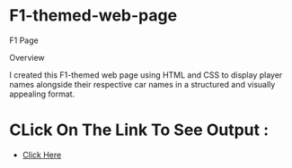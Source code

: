 # F1-themed-web-page
F1 Page

Overview

I created this F1-themed web page using HTML and CSS to display player names alongside their respective car names in a structured and visually appealing format.

# CLick On The Link To See Output :
* [Click Here](https://Rohan-Naroni.github.io/F1-themed-web-page/npm/main/index.html)
